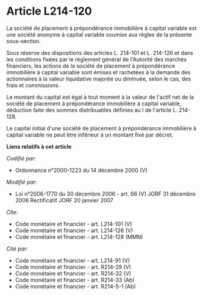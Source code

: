 # Article L214-120

La société de placement à prépondérance immobilière à capital variable est une société anonyme à capital variable soumise aux
règles de la présente sous-section.

Sous réserve des dispositions des articles L. 214-101 et L. 214-126 et dans les conditions fixées par le règlement général de
l'Autorité des marchés financiers, les actions de la société de placement à prépondérance immobilière à capital variable sont
émises et rachetées à la demande des actionnaires à la valeur liquidative majorée ou diminuée, selon le cas, des frais et
commissions.

Le montant du capital est égal à tout moment à la valeur de l'actif net de la société de placement à prépondérance
immobilière à capital variable, déduction faite des sommes distribuables définies au I de l'article L. 214-128.

Le capital initial d'une société de placement à prépondérance immobilière à capital variable ne peut être inférieur à un
montant fixé par décret.

**Liens relatifs à cet article**

_Codifié par_:

  - Ordonnance n°2000-1223 du 14 décembre 2000 (V)

_Modifié par_:

  - Loi n°2006-1770 du 30 décembre 2006 - art. 66 (V) JORF 31 décembre 2006 Rectificatif JORF 20 janvier 2007

_Cite_:

  - Code monétaire et financier - art. L214-101 (V)
  - Code monétaire et financier - art. L214-126 (V)
  - Code monétaire et financier - art. L214-128 (MMN)

_Cité par_:

  - Code monétaire et financier - art. L214-91 (V)
  - Code monétaire et financier - art. R214-29 (V)
  - Code monétaire et financier - art. R214-32 (V)
  - Code monétaire et financier - art. R214-33 (Ab)
  - Code monétaire et financier - art. R214-5-1 (Ab)
